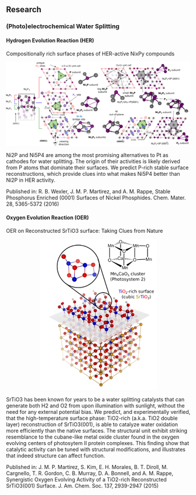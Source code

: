 ## Research

### (Photo)electrochemical Water Splitting

#### Hydrogen Evolution Reaction (HER)

Compositionally rich surface phases of HER-active NixPy compounds 
<p align="center">
<img src="research/Ni5P4-Surfaces.png" width="590">
</p>

Ni2P and Ni5P4 are among the most promising alternatives to Pt as cathodes for water splitting. The origin of their activities is likely derived from P atoms that dominate their surfaces. We predict P-rich stable surface reconstructions, which provide clues into what makes Ni5P4 better than Ni2P in HER activity.

Published in: R. B. Wexler, J. M. P. Martirez, and A. M. Rappe, Stable Phosphorus Enriched (0001) Surfaces of Nickel Phosphides. Chem. Mater. 28, 5365-5372 (2016)

#### Oxygen Evolution Reaction (OER)

OER on Reconstructed SrTiO3 surface: Taking Clues from Nature
<p align="center">
<img src="research/STO-O2.png" width="320">
</p>

SrTiO3 has been known for years to be a water splitting catalysts that can generate both H2 and O2 from upon illumination with sunlight, without the need for any external potential bias. We predict, and experimentally verified, that the high-temperature surface phase: TiO2-rich (a.k.a. TiO2 double layer) reconstruction of SrTiO3(001), is able to catalyze water oxidation more efficiently than the native surfaces. The structural unit exhibit striking resemblance to the cubane-like metal oxide cluster found in the oxygen evolving centers of photosytem II protein complexes. This finding show that catalytic activity can be tuned with structural modifications, and illustrates that indeed structure can affect function.   

Published in: J. M. P. Martirez, S. Kim, E. H. Morales, B. T. Diroll, M. Cargnello, T. R. Gordon, C. B. Murray, D. A. Bonnell, and A. M. Rappe, Synergistic Oxygen Evolving Activity of a TiO2-rich Reconstructed SrTiO3(001) Surface.  J. Am. Chem. Soc. 137, 2939-2947 (2015)
